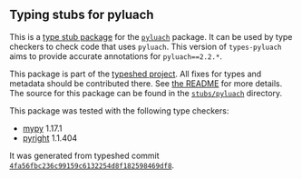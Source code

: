 ## Typing stubs for pyluach

This is a [type stub package](https://typing.python.org/en/latest/tutorials/external_libraries.html)
for the [`pyluach`](https://github.com/simlist/pyluach) package. It can be used by type checkers
to check code that uses `pyluach`. This version of
`types-pyluach` aims to provide accurate annotations for
`pyluach==2.2.*`.

This package is part of the [typeshed project](https://github.com/python/typeshed).
All fixes for types and metadata should be contributed there.
See [the README](https://github.com/python/typeshed/blob/main/README.md)
for more details. The source for this package can be found in the
[`stubs/pyluach`](https://github.com/python/typeshed/tree/main/stubs/pyluach)
directory.

This package was tested with the following type checkers:
* [mypy](https://github.com/python/mypy/) 1.17.1
* [pyright](https://github.com/microsoft/pyright) 1.1.404

It was generated from typeshed commit
[`4fa56fbc236c99159c6132254d8f182598469df8`](https://github.com/python/typeshed/commit/4fa56fbc236c99159c6132254d8f182598469df8).
